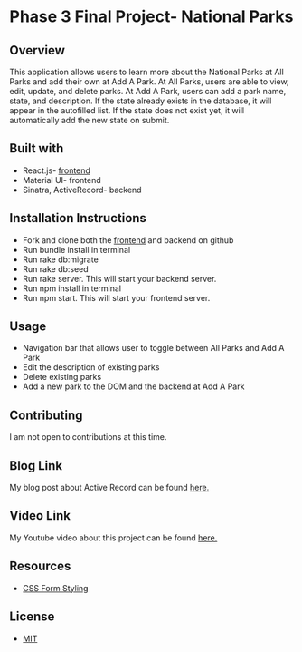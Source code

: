 # Phase 3 Final Project- National Parks

## Overview

This application allows users to learn more about the National Parks at All Parks and add their own at Add A Park. At All Parks, users are able to view, edit, update, and delete parks. At Add A Park, users can add a park name, state, and description. If the state already exists in the database, it will appear in the autofilled list. If the state does not exist yet, it will automatically add the new state on submit.

## Built with
* React.js- [frontend](https://github.com/HannahChristmas/my-app-frontend.git)
* Material UI- frontend
* Sinatra, ActiveRecord- backend

## Installation Instructions
* Fork and clone both the [frontend](https://github.com/HannahChristmas/my-app-frontend.git) and backend on github
* Run bundle install in terminal
* Run rake db:migrate
* Run rake db:seed
* Run rake server. This will start your backend server.
* Run npm install in terminal
* Run npm start. This will start your frontend server.

## Usage
* Navigation bar that allows user to toggle between All Parks and Add A Park
* Edit the description of existing parks
* Delete existing parks
* Add a new park to the DOM and the backend at Add A Park

## Contributing
I am not open to contributions at this time. 

## Blog Link
My blog post about Active Record can be found [here.](https://medium.com/@hc109909/active-record-8dcf757d86f4)

## Video Link
My Youtube video about this project can be found [here.](https://youtu.be/9MenB4-nEI0)

## Resources
* [CSS Form Styling](w3schools.com/css/css_form.asp) 

## License
* [MIT](https://choosealicense.com/licenses/mit/)